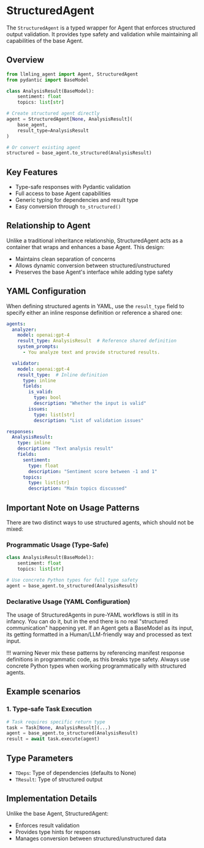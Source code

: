 # StructuredAgent

The `StructuredAgent` is a typed wrapper for Agent that enforces structured output validation. It provides type safety and validation while maintaining all capabilities of the base Agent.

## Overview

```python
from llmling_agent import Agent, StructuredAgent
from pydantic import BaseModel

class AnalysisResult(BaseModel):
    sentiment: float
    topics: list[str]

# Create structured agent directly
agent = StructuredAgent[None, AnalysisResult](
    base_agent,
    result_type=AnalysisResult
)

# Or convert existing agent
structured = base_agent.to_structured(AnalysisResult)
```

## Key Features

- Type-safe responses with Pydantic validation
- Full access to base Agent capabilities
- Generic typing for dependencies and result type
- Easy conversion through `to_structured()`

## Relationship to Agent

Unlike a traditional inheritance relationship, StructuredAgent acts as a container that wraps and enhances a base Agent. This design:

- Maintains clean separation of concerns
- Allows dynamic conversion between structured/unstructured
- Preserves the base Agent's interface while adding type safety


## YAML Configuration

When defining structured agents in YAML, use the `result_type` field to specify either an inline response definition or reference a shared one:

```yaml
agents:
  analyzer:
    model: openai:gpt-4
    result_type: AnalysisResult  # Reference shared definition
    system_prompts:
      - You analyze text and provide structured results.

  validator:
    model: openai:gpt-4
    result_type:  # Inline definition
      type: inline
      fields:
        is_valid:
          type: bool
          description: "Whether the input is valid"
        issues:
          type: list[str]
          description: "List of validation issues"

responses:
  AnalysisResult:
    type: inline
    description: "Text analysis result"
    fields:
      sentiment:
        type: float
        description: "Sentiment score between -1 and 1"
      topics:
        type: list[str]
        description: "Main topics discussed"
```

## Important Note on Usage Patterns

There are two distinct ways to use structured agents, which should not be mixed:

### Programmatic Usage (Type-Safe)
```python
class AnalysisResult(BaseModel):
    sentiment: float
    topics: list[str]

# Use concrete Python types for full type safety
agent = base_agent.to_structured(AnalysisResult)
```

### Declarative Usage (YAML Configuration)

The usage of StructuredAgents in pure-YAML workflows is still in its infancy.
You can do it, but in the end there is no real "structured communication" happening
yet. If an Agent gets a BaseModel as its input, its getting formatted in a
Human/LLM-friendly way and processed as text input.

!!! warning
    Never mix these patterns by referencing manifest response definitions in programmatic code,
    as this breaks type safety.
    Always use concrete Python types when working programmatically with structured agents.

## Example scenarios

### 1. Type-safe Task Execution
```python
# Task requires specific return type
task = Task[None, AnalysisResult](...)
agent = base_agent.to_structured(AnalysisResult)
result = await task.execute(agent)
```

## Type Parameters

- `TDeps`: Type of dependencies (defaults to None)
- `TResult`: Type of structured output

## Implementation Details

Unlike the base Agent, StructuredAgent:
- Enforces result validation
- Provides type hints for responses
- Manages conversion between structured/unstructured data
